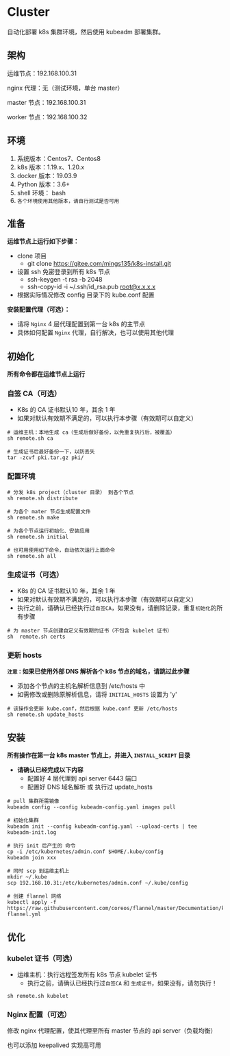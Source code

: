 # Cluster

自动化部署 k8s 集群环境，然后使用 kubeadm 部署集群。




## 架构

运维节点：192.168.100.31

nginx 代理：无（测试环境，单台 master）

master 节点：192.168.100.31

worker 节点：192.168.100.32



## 环境

1. 系统版本：Centos7、Centos8
2. k8s 版本：1.19.x、1.20.x
3. docker 版本：19.03.9
4. Python 版本：3.6+
5. shell 环境： bash
6. `各个环境使用其他版本，请自行测试是否可用`



## 准备
**运维节点上运行如下步骤：**

- clone 项目
  - git clone https://gitee.com/mings135/k8s-install.git
- 设置 ssh 免密登录到所有 k8s 节点
  - ssh-keygen -t rsa -b 2048
  - ssh-copy-id -i ~/.ssh/id_rsa.pub root@x.x.x.x
- 根据实际情况修改 config 目录下的 kube.conf 配置



**安装配置代理（可选）：**

- 请将 `Nginx` 4 层代理配置到第一台 k8s 的主节点
- 具体如何配置 `Nginx` 代理，自行解决，也可以使用其他代理



## 初始化
**所有命令都在运维节点上运行**



### 自签 CA（可选）

- K8s 的  CA 证书默认10 年，其余 1 年
- 如果对默认有效期不满足的，可以执行本步骤（有效期可以自定义）

```shell
# 运维主机：本地生成 ca（生成后做好备份，以免重复执行后，被覆盖）
sh remote.sh ca

# 生成证书后最好备份一下，以防丢失
tar -zcvf pki.tar.gz pki/
```



### 配置环境

```shell
# 分发 k8s project（cluster 目录） 到各个节点
sh remote.sh distribute

# 为各个 mater 节点生成配置文件
sh remote.sh make

# 为各个节点运行初始化、安装应用
sh remote.sh initial

# 也可用使用如下命令，自动依次运行上面命令
sh remote.sh all
```



### 生成证书（可选）

- K8s 的  CA 证书默认10 年，其余 1 年
- 如果对默认有效期不满足的，可以执行本步骤（有效期可以自定义）
- 执行之前，请确认已经执行过`自签CA`，如果没有，请删除记录，重复`初始化`的所有步骤

```shell
# 为 master 节点创建自定义有效期的证书（不包含 kubelet 证书）
sh  remote.sh certs
```



### 更新 hosts
**`注意：`如果已使用外部 DNS 解析各个 k8s 节点的域名，请跳过此步骤**

- 添加各个节点的主机名解析信息到 /etc/hosts 中
- 如需修改或删除原解析信息，请将 `INITIAL_HOSTS` 设置为 'y'

```shell
# 该操作会更新 kube.conf，然后根据 kube.conf 更新 /etc/hosts
sh remote.sh update_hosts
```



## 安装

**所有操作在第一台 k8s master 节点上，并进入 `INSTALL_SCRIPT` 目录**



- **请确认已经完成以下内容**
  - 配置好 4 层代理到 api server 6443 端口
  - 配置好 DNS 域名解析 或 执行过 update_hosts

```shell
# pull 集群所需镜像
kubeadm config --config kubeadm-config.yaml images pull

# 初始化集群
kubeadm init --config kubeadm-config.yaml --upload-certs | tee kubeadm-init.log

# 执行 init 后产生的 命令
cp -i /etc/kubernetes/admin.conf $HOME/.kube/config
kubeadm join xxx

# 同时 scp 到运维主机上
mkdir ~/.kube
scp 192.168.10.31:/etc/kubernetes/admin.conf ~/.kube/config

# 创建 flannel 网络
kubectl apply -f https://raw.githubusercontent.com/coreos/flannel/master/Documentation/kube-flannel.yml
```



## 优化

### kubelet 证书（可选）

- 运维主机：执行远程签发所有 k8s 节点 kubelet 证书
  - 执行之前，请确认已经执行过`自签CA` 和 `生成证书`，如果没有，请勿执行！

```shell
sh remote.sh kubelet
```



### Nginx 配置（可选）

修改 nginx 代理配置，使其代理至所有 master 节点的 api server（负载均衡）

也可以添加 keepalived 实现高可用
